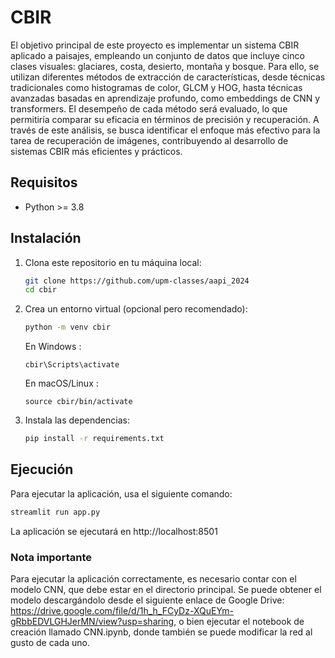 # CBIR
El objetivo principal de este proyecto es implementar un
sistema CBIR aplicado a paisajes, empleando un conjunto
de datos que incluye cinco clases visuales: glaciares, costa,
desierto, montaña y bosque. Para ello, se utilizan diferentes
métodos de extracción de características, desde técnicas
tradicionales como histogramas de color, GLCM y HOG,
hasta técnicas avanzadas basadas en aprendizaje profundo,
como embeddings de CNN y transformers. El desempeño de
cada método será evaluado, lo que permitiría comparar su
eficacia en términos de precisión y recuperación. A través
de este análisis, se busca identificar el enfoque más efectivo
para la tarea de recuperación de imágenes, contribuyendo al
desarrollo de sistemas CBIR más eficientes y prácticos.

## Requisitos

- Python >= 3.8

## Instalación
1. Clona este repositorio en tu máquina local:

    ```bash
    git clone https://github.com/upm-classes/aapi_2024
    cd cbir
    ```
2. Crea un entorno virtual (opcional pero recomendado):

    ```bash
    python -m venv cbir
    ```
    
    En Windows :
    ```
    cbir\Scripts\activate
    ```
    
    En macOS/Linux :
    ```
    source cbir/bin/activate  
    ```

3. Instala las dependencias:

    ```bash
    pip install -r requirements.txt
    ```

## Ejecución

Para ejecutar la aplicación, usa el siguiente comando:

```bash
streamlit run app.py
```
La aplicación se ejecutará en http://localhost:8501

### Nota importante
Para ejecutar la aplicación correctamente, es necesario contar con el modelo CNN, que debe estar en el directorio principal. Se puede obtener el modelo descargándolo desde el siguiente enlace de Google Drive: https://drive.google.com/file/d/1h_h_FCyDz-XQuEYm-gRbbEDVLGHJerMN/view?usp=sharing, o bien ejecutar el notebook de creación llamado CNN.ipynb, donde también se puede modificar la red al gusto de cada uno.
